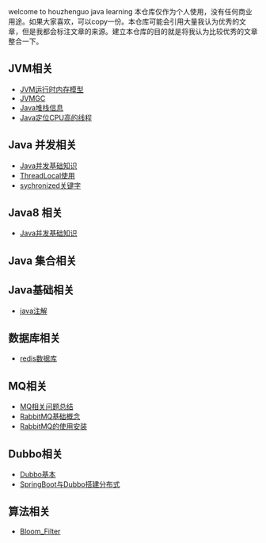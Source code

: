 welcome to houzhenguo java learning
本仓库仅作为个人使用，没有任何商业用途。如果大家喜欢，可以copy一份。本仓库可能会引用大量我认为优秀的文章，但是我都会标注文章的来源。建立本仓库的目的就是将我认为比较优秀的文章整合一下。

## JVM相关   
- [JVM运行时内存模型](./docs/jvm/jvm系列(一)内存结构.md)
- [JVMGC](./docs/jvm/jvm系列(二)GC.md)
- [Java堆栈信息](./docs/jvm/Java堆栈信息.md)
- [Java定位CPU高的线程](./docs/jvm/Java定位CPU高的线程.md)

## Java 并发相关
- [Java并发基础知识](./docs/java/multithread/currentbase.md)
- [ThreadLocal使用](./docs/java/multithread/threadlocal.md)
- [sychronized关键字](./docs/java/multithread/synchronized.md)

## Java8 相关

- [Java并发基础知识](./docs/java/java8/java8Tutotial.md)

## Java 集合相关

## Java基础相关

- [java注解](./docs/java/base/annotation.md)

## 数据库相关

- [redis数据库](./docs/redis/redis.md)

## MQ相关

- [MQ相关问题总结](./docs/mq/MQ常见问题总结.md)
- [RabbitMQ基础概念](./docs/mq/RabbitMQ基础概念.md)
- [RabbitMQ的使用安装](./docs/mq/RabbitMQ的使用安装.md)

## Dubbo相关
- [Dubbo基本](./docs/dubbo/dubbo.md)
- [SpringBoot与Dubbo搭建分布式](./docs/dubbo/springboot-dubbo.md)

## 算法相关
- [Bloom_Filter](./docs/datastructure/guava-bloom-filter.md)